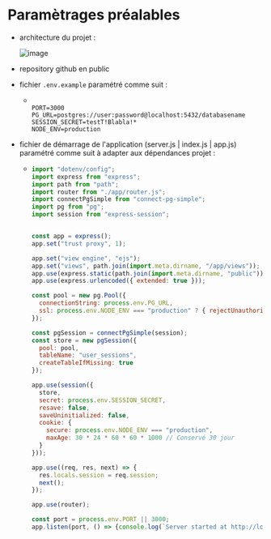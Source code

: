 # Paramètrages préalables

- architecture du projet :

  ![image](https://github.com/user-attachments/assets/285e5637-9d0f-4f55-91f5-11bde0afec91)

- repository github en public
- fichier `.env.example` paramétré comme suit :

  - ```env

    PORT=3000
    PG_URL=postgres://user:password@localhost:5432/databasename
    SESSION_SECRET=testT!Blabla!*
    NODE_ENV=production
    ```

- fichier de démarrage de l'application (server.js | index.js | app.js) paramétré comme suit à adapter aux dépendances projet :
  
  - ```js
    import "dotenv/config";
    import express from "express";
    import path from "path";
    import router from "./app/router.js";
    import connectPgSimple from "connect-pg-simple";
    import pg from "pg";
    import session from "express-session";
    
    
    const app = express();
    app.set("trust proxy", 1);
    
    app.set("view engine", "ejs");
    app.set("views", path.join(import.meta.dirname, "/app/views"));
    app.use(express.static(path.join(import.meta.dirname, "public")));
    app.use(express.urlencoded({ extended: true }));
    
    const pool = new pg.Pool({
      connectionString: process.env.PG_URL,
      ssl: process.env.NODE_ENV === "production" ? { rejectUnauthorized: false } : false,
    });
    
    const pgSession = connectPgSimple(session);
    const store = new pgSession({
      pool: pool,
      tableName: "user_sessions",
      createTableIfMissing: true
    });
    
    app.use(session({
      store,
      secret: process.env.SESSION_SECRET,
      resave: false, 
      saveUninitialized: false,
      cookie: {
        secure: process.env.NODE_ENV === "production",
        maxAge: 30 * 24 * 60 * 60 * 1000 // Conservé 30 jour
      } 
    }));
    
    app.use((req, res, next) => {
      res.locals.session = req.session;
      next();
    });
    
    app.use(router);
    
    const port = process.env.PORT || 3000;
    app.listen(port, () => {console.log(`Server started at http://localhost:${port}`);});
    ```
